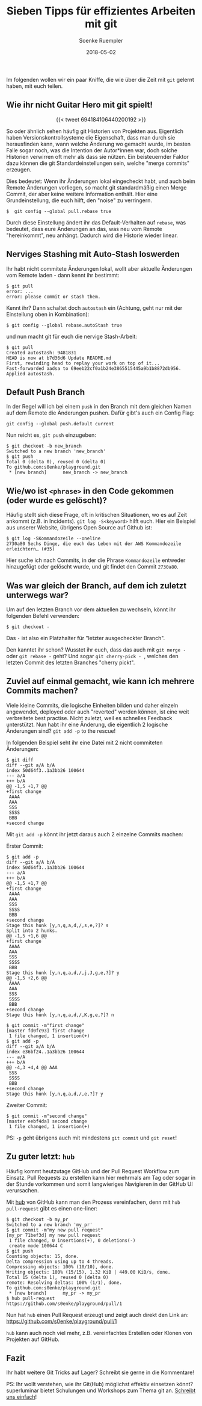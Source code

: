﻿---
title: "Sieben Tipps für effizientes Arbeiten mit git"
slug: "sieben-tipps-fuer-effizientes-arbeiten-mit-git"
author: "Soenke Ruempler"
date: 2018-05-02
---

Im folgenden wollen wir ein paar Kniffe, die wie über die Zeit mit `git` gelernt haben, mit euch teilen. 

## Wie ihr nicht Guitar Hero mit git spielt!

<center>{{< tweet 694184106440200192  >}}</center>

So oder ähnlich sehen häufig git Historien von Projekten aus. Eigentlich haben Versionskontrollsysteme die Eigenschaft, dass man durch sie herausfinden kann, wann welche Änderung wo gemacht wurde, im besten Falle sogar noch, was die Intention der Autor\*innen war, doch solche Historien verwirren oft mehr als dass sie nützen. Ein beisteuernder Faktor dazu können die git Standardeinstellungen sein, welche "merge commits" erzeugen. 
 
Dies bedeutet: Wenn ihr Änderungen lokal eingecheckt habt, und auch beim Remote Änderungen vorliegen, so macht git standardmäßig einen Merge Commit, der aber keine weitere Information enthält.  Hier eine Grundeinstellung, die euch hilft, den "noise" zu verringern.
```
$  git config --global pull.rebase true
```
Durch diese Einstellung ändert ihr das Default-Verhalten auf `rebase`, was bedeutet, dass eure Änderungen an das, was neu vom Remote "hereinkommt", neu anhängt. Dadurch wird die Historie wieder linear. 

## Nerviges Stashing mit Auto-Stash loswerden

Ihr habt nicht commitete Änderungen lokal, wollt aber aktuelle Änderungen vom Remote laden - dann kennt ihr bestimmt:
```
$ git pull
error: ...
error: please commit or stash them.
```
Kennt ihr? Dann schaltet doch `autostash` ein (Achtung, geht nur mit der Einstellung oben in Kombination):
```
$ git config --global rebase.autoStash true
```
und nun macht git für euch die nervige Stash-Arbeit:
```
$ git pull
Created autostash: 9481831
HEAD is now at b7d36d6 Update README.md
First, rewinding head to replay your work on top of it...
Fast-forwarded aadsa to 69eeb22cf0a1b24e3865515445a9b1b8872db956.
Applied autostash.
```

## Default Push Branch

In der Regel will ich bei einem `push` in den Branch mit dem gleichen Namen auf dem Remote die Änderungen pushen. Dafür gibt's auch ein Config Flag:
```
git config --global push.default current
```
Nun reicht es, `git push` einzugeben:
```
$ git checkout -b new_branch
Switched to a new branch 'new_branch'
$ git push
Total 0 (delta 0), reused 0 (delta 0)
To github.com:s0enke/playground.git
 * [new branch]      new_branch -> new_branch
```

## Wie/wo ist `<phrase>` in den Code gekommen (oder wurde es gelöscht)?

Häufig stellt sich diese Frage, oft in kritischen Situationen, wo es auf Zeit ankommt (z.B. in Incidents).
`git log -S<keyword>` hilft euch. Hier ein Beispiel aus unserer Website, übrigens Open Source auf Github ist:
```
$ git log -SKommandozeile --oneline 
2730a80 Sechs Dinge, die euch das Leben mit der AWS Kommandozeile erleichtern… (#35)
```
Hier suche ich nach Commits, in der die Phrase `Kommandozeile` entweder hinzugefügt oder gelöscht wurde, und git findet den Commit `2730a80`.

## Was war gleich der Branch, auf dem ich zuletzt unterwegs war?

Um auf den letzten Branch vor dem aktuellen zu wechseln, könnt ihr folgenden Befehl verwenden:
```
$ git checkout -
```
Das `-` ist also ein Platzhalter für "letzter ausgecheckter Branch". 

Den kanntet ihr schon? Wusstet ihr euch, dass das auch mit `git merge -` oder `git rebase -` geht? Und sogar `git cherry-pick - `, welches den letzten Commit des letzten Branches "cherry pickt".

## Zuviel auf einmal gemacht, wie kann ich mehrere Commits machen?

Viele kleine Commits, die logische Einheiten bilden und daher einzeln angewendet, deployed oder auch "reverted" werden können, ist eine weit verbreitete best practise. Nicht zuletzt, weil es schnelles Feedback unterstützt. Nun habt ihr eine Änderung, die eigentlich 2 logische Änderungen sind? ```git add -p``` to the rescue!

In folgenden Beispiel seht ihr eine Datei mit 2 nicht commiteten Änderungen:
```
$ git diff
diff --git a/A b/A
index 50d64f3..1a3bb26 100644
--- a/A
+++ b/A
@@ -1,5 +1,7 @@
+first change
 AAAA
 AAA
 SSS
 SSSS
 BBB
+second change

```
Mit `git add -p` könnt ihr jetzt daraus auch 2 einzelne Commits machen:

Erster Commit:
```
$ git add -p
diff --git a/A b/A
index 50d64f3..1a3bb26 100644
--- a/A
+++ b/A
@@ -1,5 +1,7 @@
+first change
 AAAA
 AAA
 SSS
 SSSS
 BBB
+second change
Stage this hunk [y,n,q,a,d,/,s,e,?]? s
Split into 2 hunks.
@@ -1,5 +1,6 @@
+first change
 AAAA
 AAA
 SSS
 SSSS
 BBB
Stage this hunk [y,n,q,a,d,/,j,J,g,e,?]? y
@@ -1,5 +2,6 @@
 AAAA
 AAA
 SSS
 SSSS
 BBB
+second change
Stage this hunk [y,n,q,a,d,/,K,g,e,?]? n

$ git commit -m"first change"
[master fd0fc93] first change
 1 file changed, 1 insertion(+)
$ git add -p
diff --git a/A b/A
index e36bf24..1a3bb26 100644
--- a/A
+++ b/A
@@ -4,3 +4,4 @@ AAA
 SSS
 SSSS
 BBB
+second change
Stage this hunk [y,n,q,a,d,/,e,?]? y
```
Zweiter Commit:
```
$ git commit -m"second change"
[master eebf4da] second change
 1 file changed, 1 insertion(+)
```
PS: `-p` geht übrigens auch mit mindestens `git commit` und `git reset`!

## Zu guter letzt: `hub`

Häufig kommt heutzutage GitHub und der Pull Request Workflow zum Einsatz. Pull Requests zu erstellen kann hier mehrmals am Tag oder sogar in der Stunde vorkommen und somit langwieriges Navigieren in der GitHub UI verursachen.

Mit [hub](https://github.com/github/hub) von GitHub kann man den Prozess vereinfachen, denn mit `hub pull-request` gibt es einen one-liner:
```
$ git checkout -b my_pr
Switched to a new branch 'my_pr'
$ git commit -m"my new pull request"
[my_pr 71bef3d] my new pull request
 1 file changed, 0 insertions(+), 0 deletions(-)
 create mode 100644 C
$ git push
Counting objects: 15, done.
Delta compression using up to 4 threads.
Compressing objects: 100% (10/10), done.
Writing objects: 100% (15/15), 1.32 KiB | 449.00 KiB/s, done.
Total 15 (delta 1), reused 0 (delta 0)
remote: Resolving deltas: 100% (1/1), done.
To github.com:s0enke/playground.git
 * [new branch]      my_pr -> my_pr
$ hub pull-request
https://github.com/s0enke/playground/pull/1
```
Nun hat `hub` einen Pull Request erzeugt und zeigt auch direkt den Link an: https://github.com/s0enke/playground/pull/1 

`hub` kann auch noch viel mehr, z.B. vereinfachtes Erstellen oder Klonen von Projekten auf GitHub.

## Fazit

Ihr habt weitere Git Tricks auf Lager? Schreibt sie gerne in die Kommentare!

PS: Ihr wollt verstehen, wie ihr Git(Hub) möglichst effektiv einsetzen könnt? superluminar bietet Schulungen und Workshops zum Thema git an. [Schreibt uns einfach](mailto:workshops@superluminar.io)! 

